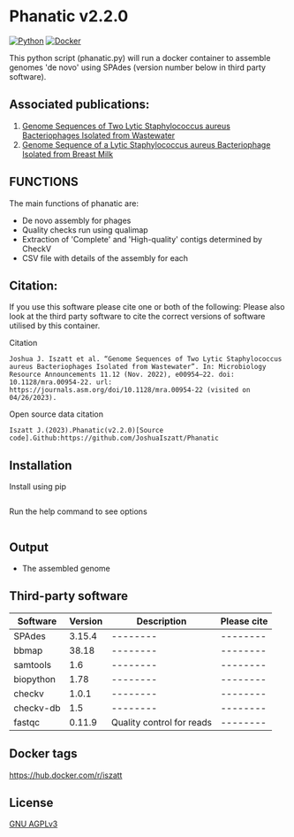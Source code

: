 # Phanatic v2.2.0
[![Python](https://img.shields.io/badge/python-3670A0?style=for-the-badge&logo=python&logoColor=ffdd54)](https://pypi.org/project/PhageOrder/)
[![Docker](https://img.shields.io/badge/docker-%230db7ed.svg?style=for-the-badge&logo=docker&logoColor=white)](https://hub.docker.com/repository/docker/iszatt/phageorder/general)

This python script (phanatic.py) will run a docker container to assemble genomes 'de novo' using SPAdes (version number below in third party software).

## Associated publications:
1. [Genome Sequences of Two Lytic Staphylococcus aureus Bacteriophages Isolated from Wastewater](https://journals.asm.org/doi/10.1128/mra.00954-22)
2. [Genome Sequence of a Lytic Staphylococcus aureus Bacteriophage Isolated from Breast Milk](https://journals.asm.org/doi/10.1128/mra.00953-22)

## FUNCTIONS
The main functions of phanatic are:
* De novo assembly for phages
* Quality checks run using qualimap
* Extraction of 'Complete' and 'High-quality' contigs determined by CheckV
* CSV file with details of the assembly for each 

## Citation:
If you use this software please cite one  or both of the following:
Please also look at the third party software to cite the correct versions of software utilised by this container.

Citation
```
Joshua J. Iszatt et al. “Genome Sequences of Two Lytic Staphylococcus aureus Bacteriophages Isolated from Wastewater”. In: Microbiology Resource Announcements 11.12 (Nov. 2022), e00954–22. doi: 10.1128/mra.00954-22. url: https://journals.asm.org/doi/10.1128/mra.00954-22 (visited on 04/26/2023).
```

Open source data citation
```
Iszatt J.(2023).Phanatic(v2.2.0)[Source code].Github:https://github.com/JoshuaIszatt/Phanatic
```

## Installation
Install using pip
```sh

```

Run the help command to see options 
```sh

```

## Output
* The assembled genome

## Third-party software
| Software | Version | Description | Please cite |
| -------- | -------- | -------- | -------- |
| SPAdes | 3.15.4 | -------- | -------- |
| bbmap | 38.18 | -------- | -------- |
| samtools | 1.6 | -------- | -------- |
| biopython | 1.78 | -------- | -------- |
| checkv | 1.0.1 | -------- | -------- |
| checkv-db | 1.5 | -------- | -------- |
| fastqc | 0.11.9 | Quality control for reads | -------- |

## Docker tags
https://hub.docker.com/r/iszatt

## License
[GNU AGPLv3](https://github.com/JoshuaIszatt/phanatic/blob/master/LICENSE.md)
